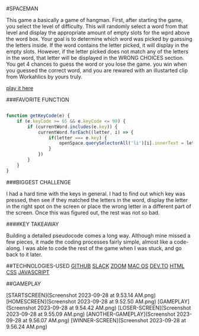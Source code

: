#SPACEMAN

This game a basically a game of hangman. First, after starting the game, you select the level of difficulty. This will randomly select a word from that level and display the appropriate amount of empty slots for the wprd above the word box. Your goal is to determine which word was picked by guessing the letters inside. If the word contains the letter picked, it will display in the empty slots. However, if the letter picked does not match any of the letters in the word, that letter will be displayed in the WRONG CHOICES section. You get 4 chances to guess the word or you lose the game. you win when you guessed the correct word, and you are rewared with an illustarted clip from Workahlics by yours truly. 

[play it here](https://amayorga7904.github.io/spaceman_project/)

###FAVORITE FUNCTION 

```js

function getKeyCode(e) {
    if (e.keyCode >= 65 && e.keyCode <= 90) {
        if (currentWord.includes(e.key)) {
            currentWord.forEach((letter, i) => {
                if(letter === e.key) {
                    openSpace.querySelectorAll('li')[i].innerText = letter.toUpperCase()
                }
            })
        }
    }
}
```

###BIGGEST CHALLENGE

I had a hard time with the keys in general. I had to find out which key was pressed, then see if they matched the letters in the word, display the letter in the right spot on the screen or place the wrong letter in a different part of the screen. Once this was figured out, the rest was not so bad. 

####KEY TAKEAWAY

Building a detailed pseudocode comes a long way. Although mine missed a few pieces, it made the coding processes fairly simple, almost like a code-along. I was able to code the rest of the game when I was stuck, and go back to it later.

##TECHNOLOGIES-USED 
[GITHUB](https://img.shields.io/badge/GitHub-100000?style=for-the-badge&logo=github&logoColor=white)
[SLACK](https://img.shields.io/badge/Slack-4A154B?style=for-the-badge&logo=slack&logoColor=white)
[ZOOM](https://img.shields.io/badge/Zoom-2D8CFF?style=for-the-badge&logo=zoom&logoColor=white)
[MAC OS](https://img.shields.io/badge/mac%20os-000000?style=for-the-badge&logo=apple&logoColor=white)
[DEV.TO](https://img.shields.io/badge/dev.to-0A0A0A?style=for-the-badge&logo=devdotto&logoColor=white)
[HTML](https://img.shields.io/badge/HTML-239120?style=for-the-badge&logo=html5&logoColor=white)
[CSS](https://img.shields.io/badge/CSS-239120?&style=for-the-badge&logo=css3&logoColor=white)
[JAVASCRIPT](https://img.shields.io/badge/JavaScript-F7DF1E?style=for-the-badge&logo=javascript&logoColor=black)

##GAMEPLAY

[STARTSCREEN](Screenshot 2023-09-28 at 9.53.14 AM.png)
[HOMESCREEN](Screenshot 2023-09-28 at 9.52.50 AM.png)
[GAMEPLAY](Screenshot 2023-09-28 at 9.54.42 AM.png)
[LOSER-SCREEN](Screenshot 2023-09-28 at 9.55.09 AM.png)
[ANOTHER-GAMEPLAY](Screenshot 2023-09-28 at 9.56.07 AM.png)
[WINNER-SCREEN](Screenshot 2023-09-28 at 9.56.24 AM.png)